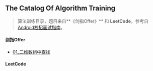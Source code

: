 ## The Catalog Of Algorithm Training

> 算法训练目录，题目来自**《剑指Offer》** 和 **LeetCode**，参考自[Android校招面试指南](https://github.com/LRH1993/android_interview)。

#### 剑指Offer

+ [01_二维数组中查找](Training_剑指offer\01_二维数组中的查找.md)

#### LeetCode

